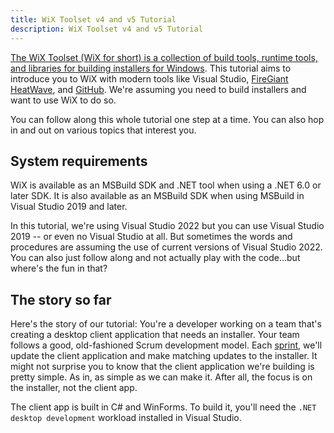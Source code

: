 ```yaml
---
title: WiX Toolset v4 and v5 Tutorial
description: WiX Toolset v4 and v5 Tutorial
---
```


[The WiX Toolset (WiX for short) is a collection of build tools, runtime tools, and libraries for building installers for Windows](/wix/). This tutorial aims to introduce you to WiX with modern tools like Visual Studio, [FireGiant HeatWave](/heatwave/), and [GitHub][github]. We're assuming you need to build installers and want to use WiX to do so.

You can follow along this whole tutorial one step at a time. You can also hop in and out on various topics that interest you.
<!-- Every step of the code is available in the tutorial's [Git repo on GitHub][gh]. -->


## System requirements

WiX is available as an MSBuild SDK and .NET tool when using a .NET 6.0 or later SDK. It is also available as an MSBuild SDK when using MSBuild in Visual Studio 2019 and later.

In this tutorial, we're using Visual Studio 2022 but you can use Visual Studio 2019 -- or even no Visual Studio at all. But sometimes the words and procedures are assuming the use of current versions of Visual Studio 2022. You can also just follow along and not actually play with the code...but where's the fun in that?


## The story so far

Here's the story of our tutorial: You're a developer working on a team that's creating a desktop client application that needs an installer. Your team follows a good, old-fashioned Scrum development model. Each [sprint](https://www.scrum.org/resources/what-is-a-sprint-in-scrum), we'll update the client application and make matching updates to the installer. It might not surprise you to know that the client application we're building is pretty simple. As in, as simple as we can make it. After all, the focus is on the installer, not the client app.

The client app is built in C# and WinForms. To build it, you'll need the `.NET desktop development` workload installed in Visual Studio.

<!--
## Something not right?

It is possible that you might discover a typo in this tutorial. While that would bring us great shame, we nonetheless request your help by reporting any such typo you might discover. You can do so by [opening an issue here in our GitHub repo][newissue] so we can fix them and pretend they never existed in the first place.

If you discover some other problem between what the glorious text says and what your screen says, you can report that too.

If you think of something you'd like the tutorial to cover, please open a request. We don't promise to fulfill every request, but we do promise to look at every one and give it some thought.
 -->

[github]: https://github.com
[gh]: todo://github/firegiant/wix4tutorial
[newissue]: todo://github/firegiant/wix4tutorial/issues/new/choose
